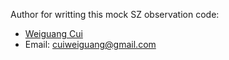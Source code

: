 Author for writting this mock SZ observation code:

-   [Weiguang Cui](https://sites.google.com/view/cuiweiguang)
-   Email: cuiweiguang@gmail.com
